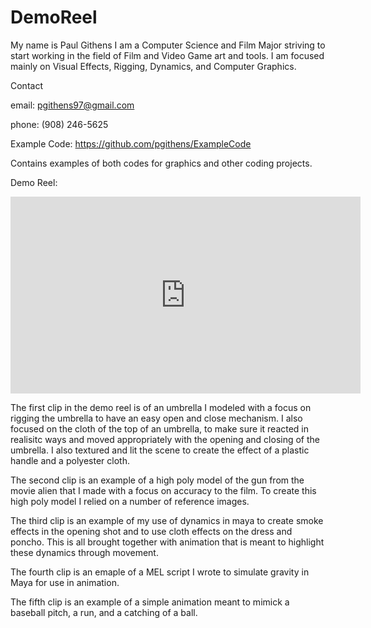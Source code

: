 # DemoReel
My name is Paul Githens I am a Computer Science and Film Major striving to start working in the field of Film and Video Game art and tools. I am focused mainly on Visual Effects, Rigging, Dynamics, and Computer Graphics. 

Contact

email: pgithens97@gmail.com

phone: (908) 246-5625

Example Code: https://github.com/pgithens/ExampleCode

Contains examples of both codes for graphics and other coding projects.





Demo Reel: 


<iframe width="560" height="315" src="https://www.youtube.com/embed/D9C8f_ELcac" frameborder="0" allow="accelerometer; autoplay; encrypted-media; gyroscope; picture-in-picture" allowfullscreen></iframe>



The first clip in the demo reel is of an umbrella I modeled with a focus on rigging the umbrella to have an easy open and close mechanism. I also focused on the cloth of the top of an umbrella, to make sure it reacted in realisitc ways and moved appropriately with the opening and closing of the umbrella. I also textured and lit the scene to create the effect of a plastic handle and a polyester cloth. 


The second clip is an example of a high poly model of the gun from the movie alien that I made with a focus on accuracy to the film. To create this high poly model I relied on a number of reference images.

The third clip is an example of my use of dynamics in maya to create smoke effects in the opening shot and to use cloth effects on the dress and poncho. This is all brought together with animation that is meant to highlight these dynamics through movement.

The fourth clip is an emaple of a MEL script I wrote to simulate gravity in Maya for use in animation.

The fifth clip is an example of a simple animation meant to mimick a baseball pitch, a run, and a catching of a ball. 


